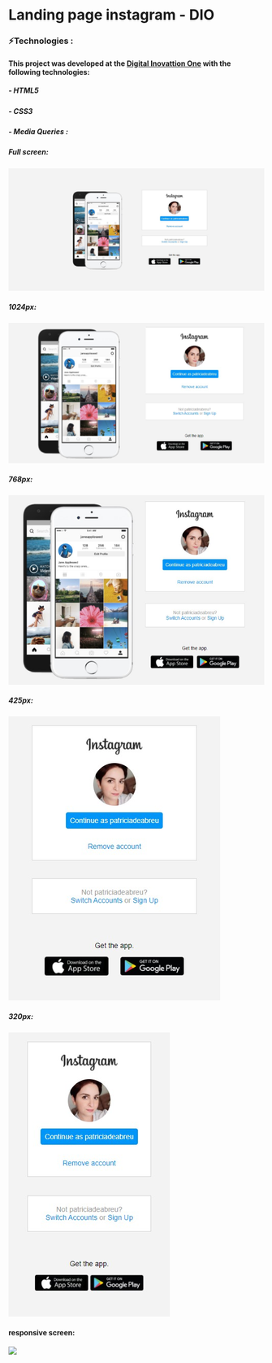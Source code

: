 # Landing page instagram - DIO

### ⚡Technologies :

#### This project was developed at the [Digital Inovattion One](https://digitalinnovation.one/sign-in) with the following technologies:

##### - HTML5

##### - CSS3

##### - Media Queries :

##### Full screen:

![](/image/full-screen.jpg)


##### 1024px:
![](/image/1024px-screen.jpg)

##### 768px:


![](/image/768px-screen.jpg)

#####  425px:


![](/image/425px-screen.jpg)

##### 320px:

![](/image/320px-screen.jpg)


#### responsive screen:

![](/image/responsiveScreen.gif)

